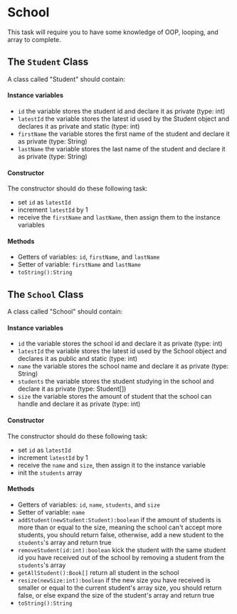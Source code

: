 # School

This task will require you to have some knowledge of OOP, looping, and array to complete.

## The `Student` Class

A class called "Student" should contain:

#### Instance variables

- `id` the variable stores the student id and declare it as private (type: int)
- `latestId` the variable stores the latest id used by the Student object and declares it as private and static (type: int)
- `firstName` the variable stores the first name of the student and declare it as private (type: String)
- `lastName` the variable stores the last name of the student and declare it as private (type: String)

#### Constructor

The constructor should do these following task:

- set `id` as `latestId`
- increment `latestId` by 1
- receive the `firstName` and `lastName`, then assign them to the instance variables

#### Methods

- Getters of variables: `id`, `firstName`, and `lastName`
- Setter of variable: `firstName` and `lastName`
- `toString():String`

## The `School` Class

A class called "School" should contain:

#### Instance variables

- `id` the variable stores the school id and declare it as private (type: int)
- `latestId` the variable stores the latest id used by the School object and declares it as public and static (type: int)
- `name` the variable stores the school name and declare it as private (type: String)
- `students` the variable stores the student studying in the school and declare it as private (type: Student[])
- `size` the variable stores the amount of student that the school can handle and declare it as private (type: int)

#### Constructor

The constructor should do these following task:

- set `id` as `latestId`
- increment `latestId` by 1
- receive the `name` and `size`, then assign it to the instance variable
- init the `students` array

#### Methods

- Getters of variables: `id`, `name`, `students`, and `size`
- Setter of variable: `name`
- `addStudent(newStudent:Student):boolean` if the amount of students is more than or equal to the size, meaning the school can't accept more students, you should return false, otherwise, add a new student to the `students`'s array and return true
- `removeStudent(id:int):boolean` kick the student with the same student id you have received out of the school by removing a student from the `students`'s array
- `getAllStudent():Book[]` return all student in the school
- `resize(newSize:int):boolean` if the new size you have received is smaller or equal to the current student's array size, you should return false, or else expand the size of the student's array and return true
- `toString():String`
